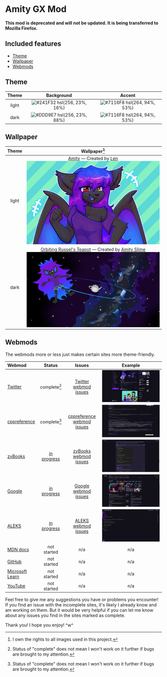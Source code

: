 # Amity GX Mod

**This mod is deprecated and will not be updated. It is being transferred to Mozilla Firefox.**

## Included features

- [Theme](#theme)
- [Wallpaper](#wallpaper)
- [Webmods](#webmods)

## Theme

| Theme | Background                                                                         | Accent                                                                             |
| :---: | :--------------------------------------------------------------------------------: | :--------------------------------------------------------------------------------: |
| light | ![#241F32](https://via.placeholder.com/15/241F32/000000?text=+) hsl(256, 23%, 16%) | ![#7116F8](https://via.placeholder.com/15/7116F8/000000?text=+) hsl(264, 94%, 53%) |
| dark  | ![#DDD9E7](https://via.placeholder.com/15/DDD9E7/000000?text=+) hsl(256, 23%, 88%) | ![#7116F8](https://via.placeholder.com/15/7116F8/000000?text=+) hsl(264, 94%, 53%) |

## Wallpaper

| Theme | Wallpaper[^1]                                                                                                                                                                                |
| :---: | :------------------------------------------------------------------------------------------------------------------------------------------------------------------------------------------: |
| light | [Amity](./src/wallpaper/amity-by-lenix.png)                             &mdash; Created by [Len](https://twitter.com/lenix_tt)              ![](./src/wallpaper/amity-by-lenix.png)          |
| dark  | [Orbiting Russel's Teapot](./src/wallpaper/orbiting-russels-teapot.png) &mdash; Created by [Amity Slime](https://twitter.com/amysmilebatto) ![](./src/wallpaper/orbiting-russels-teapot.png) |

[^1]: I own the rights to all images used in this project.

## Webmods

The webmods more or less just makes certain sites more theme-friendly.

| Webmod                                          | Status                            | Issues                                                                    | Example                                                           |
| :---------------------------------------------- | :-------------------------------: | :-----------------------------------------------------------------------: | :---------------------------------------------------------------: |
| [Twitter](https://twitter.com/)                 | complete[^2]                      | [Twitter webmod issues](./issues?q=label%3A"webmod%3A+Twitter")           | ![Twitter webmod preview](./images/preview-twitter.png)           |
| [cppreference](https://cppreference.com/)       | complete[^2]                      | [cppreference webmod issues](./issues?q=label%3A"webmod%3A+cppreference") | ![cppreference webmod preview](./images/preview-cppreference.png) |
| [zyBooks](https://zybooks.com/)                 | [in progress](./tree/development) | [zyBooks webmod issues](./issues?q=label%3A"webmod%3A+zyBooks")           | ![zyBooks webmod preview](./images/preview-zybooks.png)           |
| [Google](https://google.com/)                   | [in progress](./tree/development) | [Google webmod issues](./issues?q=label%3A"webmod%3A+Google")             | ![Google webmod preview](./images/preview-google.png)             |
| [ALEKS](https://aleks.com/)                     | [in progress](./tree/development) | [ALEKS webmod issues](./issues?q=label%3A"webmod%3A+ALEKS")               | ![ALEKS webmod preview](./images/preview-aleks.png)               |
| [MDN docs](https://developer.mozilla.org/)      | not started                       | n/a                                                                       | n/a                                                               |
| [GitHub](https://github.com/)                   | not started                       | n/a                                                                       | n/a                                                               |
| [Microsoft Learn](https://learn.microsoft.com/) | not started                       | n/a                                                                       | n/a                                                               |
| [YouTube](https://youtube.com/)                 | not started                       | n/a                                                                       | n/a                                                               |

[^2]: Status of "complete" does not mean I won't work on it further if bugs are brought to my attention.

Feel free to give me any suggestions you have or problems you encounter!
If you find an issue with the incomplete sites, it's likely I already know and am working on them. But it would be very helpful if you can let me know about any issues you find in the sites marked as complete.

Thank you! I hope you enjoy! ^w^
